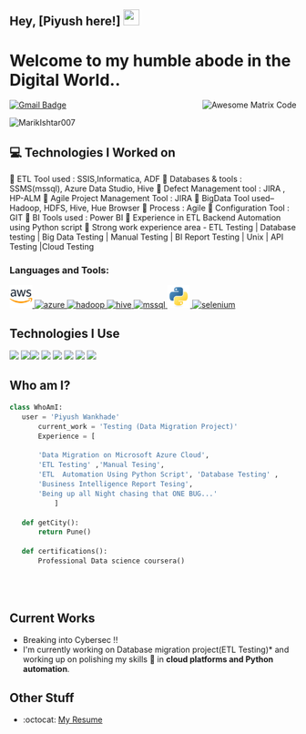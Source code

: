 ## Hey, [Piyush here!] <img src="https://media.giphy.com/media/hvRJCLFzcasrR4ia7z/giphy.gif" width="28px" height="28px">

<h1>Welcome to my humble abode in the Digital World..</h1> 

<img src = 'https://github.com/MarikIshtar007/MarikIshtar007/blob/master/images/matrix.gif' alt = 'Awesome Matrix Code' align='right'/>

[![Gmail Badge](https://img.shields.io/badge/-piyush.wankhade19@gmail.com-c14438?style=flat-square&logo=Gmail&logoColor=white&link=mailto:piyush.wankhade19@gmail.com)](mailto:piyush.wankhade19@gmail.com) 
<p align="left"> <img src="https://komarev.com/ghpvc/?username=MarikIshtar007" alt="MarikIshtar007" /> </p>


## :computer: Technologies I Worked on
	ETL  Tool used : SSIS,Informatica, ADF
	Databases & tools : SSMS(mssql), Azure Data Studio, Hive
	Defect Management tool : JIRA , HP-ALM
	Agile Project Management Tool : JIRA 
	BigData Tool used– Hadoop, HDFS, Hive, Hue Browser
	Process : Agile 
	Configuration Tool : GIT 
	BI Tools used : Power BI
	Experience in ETL Backend Automation using Python script 
	Strong work experience area - ETL Testing | Database testing | Big Data Testing | Manual Testing | BI Report Testing | Unix | API Testing |Cloud Testing



<h3 align="left">Languages and Tools:</h3>
<p align="left"> <a href="https://aws.amazon.com" target="_blank" rel="noreferrer"> <img src="https://raw.githubusercontent.com/devicons/devicon/master/icons/amazonwebservices/amazonwebservices-original-wordmark.svg" alt="aws" width="40" height="40"/> </a> <a href="https://azure.microsoft.com/en-in/" target="_blank" rel="noreferrer"> <img src="https://www.vectorlogo.zone/logos/microsoft_azure/microsoft_azure-icon.svg" alt="azure" width="40" height="40"/> </a> <a href="https://hadoop.apache.org/" target="_blank" rel="noreferrer"> <img src="https://www.vectorlogo.zone/logos/apache_hadoop/apache_hadoop-icon.svg" alt="hadoop" width="40" height="40"/> </a> <a href="https://hive.apache.org/" target="_blank" rel="noreferrer"> <img src="https://www.vectorlogo.zone/logos/apache_hive/apache_hive-icon.svg" alt="hive" width="40" height="40"/> </a> <a href="https://www.microsoft.com/en-us/sql-server" target="_blank" rel="noreferrer"> <img src="https://www.svgrepo.com/show/303229/microsoft-sql-server-logo.svg" alt="mssql" width="40" height="40"/> </a> <a href="https://www.python.org" target="_blank" rel="noreferrer"> <img src="https://raw.githubusercontent.com/devicons/devicon/master/icons/python/python-original.svg" alt="python" width="40" height="40"/> </a> <a href="https://www.selenium.dev" target="_blank" rel="noreferrer"> <img src="https://raw.githubusercontent.com/detain/svg-logos/780f25886640cef088af994181646db2f6b1a3f8/svg/selenium-logo.svg" alt="selenium" width="40" height="40"/> </a> </p>

 
 ## Technologies I Use
 <img src = 'https://github.com/MarikIshtar007/MarikIshtar007/blob/master/images/pycharm.svg' width='30'/>  <img src = 'https://github.com/MarikIshtar007/MarikIshtar007/blob/master/images/android.svg' height='40'/><img src = 'https://github.com/MarikIshtar007/MarikIshtar007/blob/master/images/flutter-logo.svg' width='30'/> <img src = 'https://github.com/MarikIshtar007/MarikIshtar007/blob/master/images/django.svg' height='40'/> <img src = 'https://github.com/MarikIshtar007/MarikIshtar007/blob/master/images/flask.png' width='30'/> <img src = 'https://github.com/MarikIshtar007/MarikIshtar007/blob/master/images/git.svg' width='30'/> <img src = 'https://github.com/MarikIshtar007/MarikIshtar007/blob/master/images/nodejs.svg' width='33'/> <img src = 'https://github.com/MarikIshtar007/MarikIshtar007/blob/master/images/react.svg' width='33'/>
 
 ## Who am I?
 ```python
 class WhoAmI:
 	user = 'Piyush Wankhade'
		current_work = 'Testing (Data Migration Project)'
		Experience = [

        'Data Migration on Microsoft Azure Cloud',
        'ETL Testing' ,'Manual Tesing',
        'ETL  Automation Using Python Script', 'Database Testing' ,
        'Business Intelligence Report Tesing',
        'Being up all Night chasing that ONE BUG...'
			]
	
	def getCity():
		return Pune()
	
	def certifications():
		Professional Data science coursera()
		
		
	
 ```
 
## Current Works
 * Breaking into Cybersec !!
 * I'm currently working on Database migration project(ETL Testing)* and working up on polishing my skills 🌱 in **cloud platforms and Python automation**.
 
## Other Stuff
  - :octocat: [My Resume](https://docs.google.com/document/d/1KC9g4MXzGf21CGwx-2-opqI5cCqmBRN1/edit?usp=sharing&ouid=107112132674482009279&rtpof=true&sd=true)


